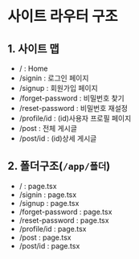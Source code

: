 # 사이트 라우터 구조

## 1. 사이트 맵

- / : Home
- /signin : 로그인 페이지
- /signup : 회원가입 페이지
- /forget-password : 비밀번호 찾기
- /reset-password : 비밀번호 재설정
- /profile/id : (id)사용자 프로필 페이지
- /post : 전체 게시글
- /post/id : (id)상세 게시글

## 2. 폴더구조(`/app/폴더`)

- / : page.tsx
- /signin : page.tsx
- /signup : page.tsx
- /forget-password : page.tsx
- /reset-password : page.tsx
- /profile/id : page.tsx
- /post : page.tsx
- /post/id : page.tsx

